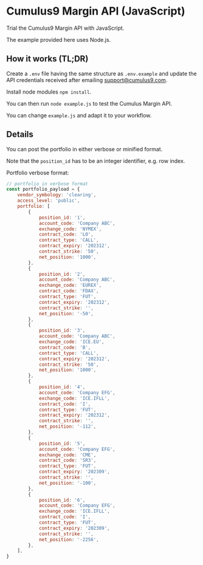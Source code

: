 # Cumulus9 Margin API (JavaScript)

Trial the Cumulus9 Margin API with JavaScript.

The example provided here uses Node.js.

## How it works (TL;DR)

Create a `.env` file having the same structure as `.env.example` and update the API credentials received after emailing support@cumulus9.com.

Install node modules `npm install`.

You can then run `node example.js` to test the Cumulus Margin API.

You can change `example.js` and adapt it to your workflow.

## Details

You can post the portfolio in either verbose or minified format.

Note that the `position_id` has to be an integer identifier, e.g. row index.

Portfolio verbose format:

```javascript
// portfolio in verbose format
const portfolio_payload = {
    vendor_symbology: 'clearing',
    access_level: 'public',
    portfolio: [
        {
            position_id: '1',
            account_code: 'Company ABC',
            exchange_code: 'NYMEX',
            contract_code: 'LO',
            contract_type: 'CALL',
            contract_expiry: '202312',
            contract_strike: '50',
            net_position: '1000',
        },
        {
            position_id: '2',
            account_code: 'Company ABC',
            exchange_code: 'EUREX',
            contract_code: 'FDAX',
            contract_type: 'FUT',
            contract_expiry: '202312',
            contract_strike: '',
            net_position: '-50',
        },
        {
            position_id: '3',
            account_code: 'Company ABC',
            exchange_code: 'ICE.EU',
            contract_code: 'B',
            contract_type: 'CALL',
            contract_expiry: '202312',
            contract_strike: '50',
            net_position: '1000',
        },
        {
            position_id: '4',
            account_code: 'Company EFG',
            exchange_code: 'ICE.IFLL',
            contract_code: 'I',
            contract_type: 'FUT',
            contract_expiry: '202312',
            contract_strike: '',
            net_position: '-112',
        },
        {
            position_id: '5',
            account_code: 'Company EFG',
            exchange_code: 'CME',
            contract_code: 'SR3',
            contract_type: 'FUT',
            contract_expiry: '202309',
            contract_strike: '',
            net_position: '-100',
        },
        {
            position_id: '6',
            account_code: 'Company EFG',
            exchange_code: 'ICE.IFLL',
            contract_code: 'I',
            contract_type: 'FUT',
            contract_expiry: '202309',
            contract_strike: '',
            net_position: '-2256',
        },
    ],
}
```
